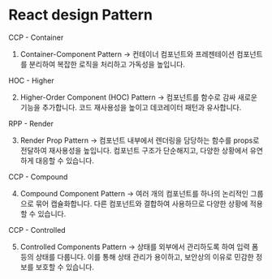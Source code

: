 <h1>React design Pattern</h1>
CCP - Container

1. Container-Component Pattern
-> 컨테이너 컴포넌트와 프레젠테이션 컴포넌트를 분리하여 복잡한 로직을 처리하고 가독성을 높입니다. </br>

HOC - Higher

2. Higher-Order Component (HOC) Pattern
-> 컴포넌트를 함수로 감싸 새로운 기능을 추가합니다. 코드 재사용성을 높이고 데코레이터 패턴과 유사합니다.

RPP - Render

3. Render Prop Pattern
-> 컴포넌트 내부에서 렌더링을 담당하는 함수를 props로 전달하여 재사용성을 높입니다. 컴포넌트 구조가 단순해지고, 다양한 상황에서 유연하게 대응할 수 있습니다.

CCP - Compound

4. Compound Component Pattern
-> 여러 개의 컴포넌트를 하나의 논리적인 그룹으로 묶어 캡슐화합니다. 다른 컴포넌트와 결합하여 사용하므로 다양한 상황에 적용할 수 있습니다.

CCP - Controlled

5. Controlled Components Pattern
->  상태를 외부에서 관리하도록 하여 입력 폼 등의 상태를 다룹니다. 이를 통해 상태 관리가 용이하고, 보안상의 이유로 민감한 정보를 보호할 수 있습니다.

